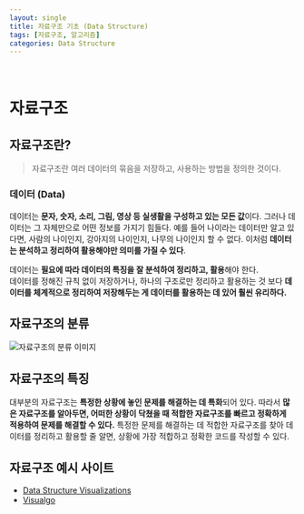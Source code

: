 ```yaml
---
layout: single
title: 자료구조 기초 (Data Structure)
tags: [자료구조, 알고리즘]
categories: Data Structure
---
```


<br/>

# 자료구조

## 자료구조란?

> 자료구조란 여러 데이터의 묶음을 저장하고, 사용하는 방법을 정의한 것이다.

### 데이터 (Data)

데이터는 **문자, 숫자, 소리, 그림, 영상 등 실생활을 구성하고 있는 모든 값**이다. 그러나 데이터는 그 자체만으로 어떤 정보를 가지기 힘들다. 예를 들어 나이라는 데이터만 알고 있다면, 사람의 나이인지, 강아지의 나이인지, 나무의 나이인지 할 수 없다. 이처럼 **데이터는 분석하고 정리하여 활용해야만 의미를 가질 수 있다**.
<br/>

데이터는 **필요에 따라 데이터의 특징을 잘 분석하여 정리하고, 활용**해야 한다.<br/>
데이터를 정해진 규칙 없이 저장하거나, 하나의 구조로만 정리하고 활용하는 것 보다 **데이터를 체계적으로 정리하여 저장해두는 게 데이터를 활용하는 데 있어 훨씬 유리하다.**<br/>

## 자료구조의 분류

![자료구조의 분류 이미지](https://user-images.githubusercontent.com/58800295/183896064-1f48f0c0-7a67-4d7e-9480-3ab491295752.png)

## 자료구조의 특징

대부분의 자료구조는 **특정한 상황에 놓인 문제를 해결하는 데 특화**되어 있다. 따라서 **많은 자료구조를 알아두면, 어떠한 상황이 닥쳤을 때 적합한 자료구조를 빠르고 정확하게 적용하여 문제를 해결할 수 있다.** 특정한 문제를 해결하는 데 적합한 자료구조를 찾아 데이터를 정리하고 활용할 줄 알면, 상황에 가장 적합하고 정확한 코드를 작성할 수 있다.<br/>

## 자료구조 예시 사이트

- [Data Structure Visualizations](https://www.cs.usfca.edu/~galles/visualization/Algorithms.html)
- [Visualgo](https://visualgo.net/en)
